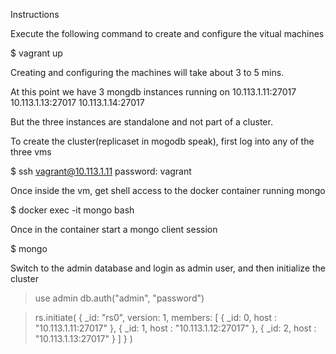 Instructions

Execute the following command to create and configure the vitual machines 

$ vagrant up 

Creating and configuring the machines will take about 3 to 5 mins. 

At this point we have 3 mongdb instances running on 
10.113.1.11:27017
10.113.1.13:27017
10.113.1.14:27017

But the three instances are standalone and not part of a cluster.

To create the cluster(replicaset in mogodb speak), first log into any of the three vms

$ ssh vagrant@10.113.1.11
password: vagrant

Once inside the vm, get shell access to the docker container running mongo 

$ docker exec -it mongo bash

Once in the container start a mongo client session 

$ mongo

Switch to the admin database and login as admin user, and then initialize the cluster 

> use admin
> db.auth("admin", "password")

> rs.initiate(
   {
      _id: "rs0",
      version: 1,
      members: [
         { _id: 0, host : "10.113.1.11:27017" },
         { _id: 1, host : "10.113.1.12:27017" },
         { _id: 2, host : "10.113.1.13:27017" }
      ]
   }
)



